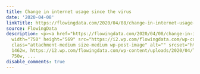 ```yaml
---
title: Change in internet usage since the virus
date: '2020-04-08'
linkTitle: https://flowingdata.com/2020/04/08/change-in-internet-usage-since-the-virus/
source: FlowingData
description: <p><a href="https://flowingdata.com/2020/04/08/change-in-internet-usage-since-the-virus/"><img
  width="750" height="569" src="https://i2.wp.com/flowingdata.com/wp-content/uploads/2020/04/The-Virus-Changed-the-Way-We-Internet.png?fit=750%2C569&amp;ssl=1"
  class="attachment-medium size-medium wp-post-image" alt="" srcset="https://i2.wp.com/flowingdata.com/wp-content/uploads/2020/04/The-Virus-Changed-the-Way-We-Internet.png?w=1462&amp;ssl=1
  1462w, https://i2.wp.com/flowingdata.com/wp-content/uploads/2020/04/The-Virus-Changed-the-Way-We-Internet.png?resize=750%2C569&amp;ssl=1
  750w, ...
disable_comments: true
---
```

<p><a href="https://flowingdata.com/2020/04/08/change-in-internet-usage-since-the-virus/"><img width="750" height="569" src="https://i2.wp.com/flowingdata.com/wp-content/uploads/2020/04/The-Virus-Changed-the-Way-We-Internet.png?fit=750%2C569&amp;ssl=1" class="attachment-medium size-medium wp-post-image" alt="" srcset="https://i2.wp.com/flowingdata.com/wp-content/uploads/2020/04/The-Virus-Changed-the-Way-We-Internet.png?w=1462&amp;ssl=1 1462w, https://i2.wp.com/flowingdata.com/wp-content/uploads/2020/04/The-Virus-Changed-the-Way-We-Internet.png?resize=750%2C569&amp;ssl=1 750w, ...